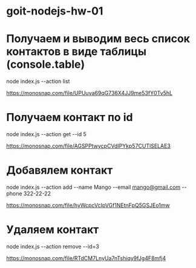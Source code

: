 # goit-nodejs-hw-01

# Получаем и выводим весь список контактов в виде таблицы (console.table)

node index.js --action list

https://monosnap.com/file/UPUuya69qG736X4JJ9me53fY0Tv5hL

# Получаем контакт по id

node index.js --action get --id 5

https://monosnap.com/file/AGSPPtwycpCVdIPYkp57CUTlSELAE3

# Добавялем контакт

node index.js --action add --name Mango --email mango@gmail.com --phone 322-22-22

https://monosnap.com/file/hyWcpcVcIpVGf1NEtnFpQ5GSJEo1mw

# Удаляем контакт

node index.js --action remove --id=3

https://monosnap.com/file/RTdCM7LnyUa7nTshiqy9fJg4F8mfj4
